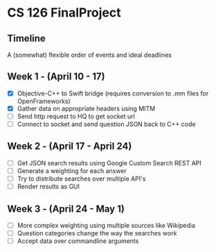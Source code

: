 # CS 126 FinalProject

## Timeline
A (somewhat) flexible order of events and ideal deadlines

## Week 1 - (April 10 - 17)
- [x] Objective-C++ to Swift bridge (requires conversion to .mm files for OpenFrameworks)
- [x] Gather data on appropriate headers using MITM
- [ ] Send http request to HQ to get socket url
- [ ] Connect to socket and send question JSON back to C++ code

## Week 2 - (April 17 - April 24)
- [ ] Get JSON search results using Google Custom Search REST API
- [ ] Generate a weighting for each answer
- [ ] Try to distribute searches over multiple API's
- [ ] Render results as GUI

## Week 3 - (April 24 - May 1)
- [ ] More complex weighting using multiple sources like Wikipedia
- [ ] Question categories change the way the searches work
- [ ] Accept data over commandline arguments